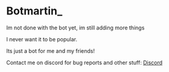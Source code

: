 # Botmartin_
Im not done with the bot yet, im still adding more things

I never want it to be popular.

Its just a bot for me and my friends!

Contact me on discord for bug reports and other stuff: [Discord](https://discord.gg/VKwZpqfr45)
